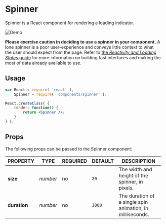 Spinner
=======

Spinner is a React component for rendering a loading indicator.

<img src="https://cldup.com/H27NKdxFBN.gif" alt="Demo" />

__Please exercise caution in deciding to use a spinner in your component.__ A lone spinner is a poor user-experience and conveys little context to what the user should expect from the page. Refer to [the _Reactivity and Loading States_ guide](https://github.com/Automattic/wp-calypso/blob/master/docs/reactivity.md) for more information on building fast interfaces and making the most of data already available to use.

## Usage

```jsx
var React = require( 'react' ),
	Spinner = require( 'components/spinner' );

React.createClass( {
	render: function() {
		return <Spinner />;
	}
} );
```

## Props

The following props can be passed to the Spinner component:

| PROPERTY     | TYPE     | REQUIRED | DEFAULT | DESCRIPTION |
| ------------ | -------- | -------- | ------- | ----------- |
| **size**     | *number* | no       | `20`    | The width and height of the spinner, in pixels. |
| **duration** | *number* | no       | `3000`  | The duration of a single spin animation, in milliseconds. |
